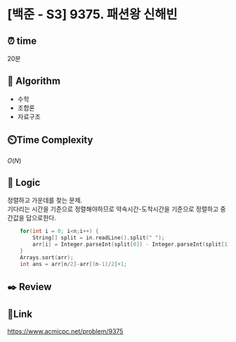 # [백준 - S3] 9375. 패션왕 신해빈

## ⏰ **time**

20분

## :pushpin: **Algorithm**

- 수학
- 조합론
- 자료구조

## ⏲️**Time Complexity**

$O(N)$

## :round_pushpin: **Logic**

정렬하고 가운데를 찾는 문제.  
기다리는 시간을 기준으로 정렬해야하므로 약속시간-도착시간을 기준으로 정렬하고 중간값을 답으로한다.

```c++
	for(int i = 0; i<n;i++) {
		String[] split = in.readLine().split(" ");
		arr[i] = Integer.parseInt(split[0]) - Integer.parseInt(split[1]);
	}
	Arrays.sort(arr);
	int ans = arr[n/2]-arr[(n-1)/2]+1;

```

## :black_nib: **Review**

## 📡**Link**

https://www.acmicpc.net/problem/9375
